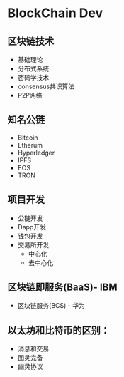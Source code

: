 # BlockChain Dev
## 区块链技术
- 基础理论
- 分布式系统	
- 密码学技术
- consensus共识算法
- P2P网络	
## 知名公链
- Bitcoin
- Etherum
- Hyperledger
- IPFS
- EOS
- TRON

## 项目开发
- 公链开发
- Dapp开发
- 钱包开发
- 交易所开发
  - 中心化
  - 去中心化
 ## 区块链即服务(BaaS)- IBM
 - 区块链服务(BCS) - 华为
 
## 以太坊和比特币的区别：

- 消息和交易
- 图灵完备
- 幽灵协议
